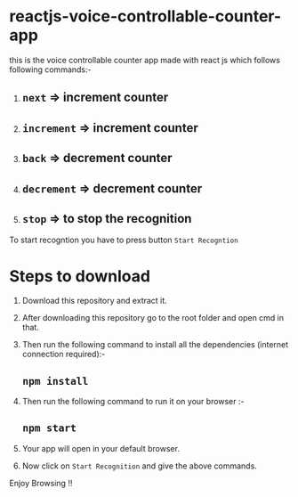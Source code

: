 # reactjs-voice-controllable-counter-app
this is the voice controllable counter app made with react js which follows following commands:-

1. ## `next` => increment counter
2. ## `increment` => increment counter
3. ## `back` => decrement counter
4. ## `decrement` => decrement counter
5. ## `stop` => to stop the recognition

To start recogntion you have to press button `Start Recogntion`

# Steps to download

1. Download this repository and extract it.
2. After downloading this repository go to the root folder and open cmd in that.
3. Then run the following command to install all the dependencies (internet connection required):-
    
    ## `npm install`
4. Then run the following command to run it on your browser :-

    ## `npm start`
5. Your app will open in your default browser.
6. Now click on `Start Recognition` and give the above commands.

Enjoy Browsing !!


